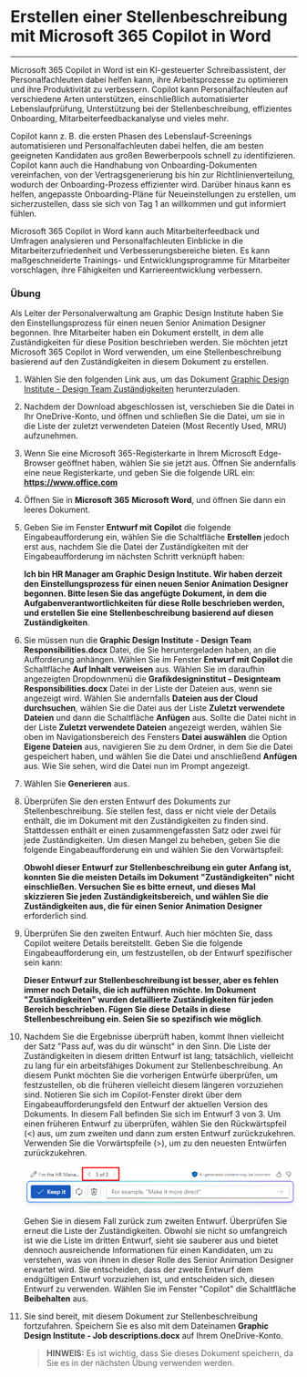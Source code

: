 # Erstellen einer Stellenbeschreibung mit Microsoft 365 Copilot in Word
---
Microsoft 365 Copilot in Word ist ein KI-gesteuerter Schreibassistent, der Personalfachleuten dabei helfen kann, ihre Arbeitsprozesse zu optimieren und ihre Produktivität zu verbessern. Copilot kann Personalfachleuten auf verschiedene Arten unterstützen, einschließlich automatisierter Lebenslaufprüfung, Unterstützung bei der Stellenbeschreibung, effizientes Onboarding, Mitarbeiterfeedbackanalyse und vieles mehr.

Copilot kann z. B. die ersten Phasen des Lebenslauf-Screenings automatisieren und Personalfachleuten dabei helfen, die am besten geeigneten Kandidaten aus großen Bewerberpools schnell zu identifizieren. Copilot kann auch die Handhabung von Onboarding-Dokumenten vereinfachen, von der Vertragsgenerierung bis hin zur Richtlinienverteilung, wodurch der Onboarding-Prozess effizienter wird. Darüber hinaus kann es helfen, angepasste Onboarding-Pläne für Neueinstellungen zu erstellen, um sicherzustellen, dass sie sich von Tag 1 an willkommen und gut informiert fühlen.

Microsoft 365 Copilot in Word kann auch Mitarbeiterfeedback und Umfragen analysieren und Personalfachleuten Einblicke in die Mitarbeiterzufriedenheit und Verbesserungsbereiche bieten. Es kann maßgeschneiderte Trainings- und Entwicklungsprogramme für Mitarbeiter vorschlagen, ihre Fähigkeiten und Karriereentwicklung verbessern.

### Übung

Als Leiter der Personalverwaltung am Graphic Design Institute haben Sie den Einstellungsprozess für einen neuen Senior Animation Designer begonnen. Ihre Mitarbeiter haben ein Dokument erstellt, in dem alle Zuständigkeiten für diese Position beschrieben werden. Sie möchten jetzt Microsoft 365 Copilot in Word verwenden, um eine Stellenbeschreibung basierend auf den Zuständigkeiten in diesem Dokument zu erstellen.

1.  Wählen Sie den folgenden Link aus, um das Dokument [Graphic Design Institute - Design Team Zuständigkeiten](https://go.microsoft.com/fwlink/?linkid=2268824) herunterzuladen.
2.  Nachdem der Download abgeschlossen ist, verschieben Sie die Datei in Ihr OneDrive-Konto, und öffnen und schließen Sie die Datei, um sie in die Liste der zuletzt verwendeten Dateien (Most Recently Used, MRU) aufzunehmen.
3.  Wenn Sie eine Microsoft 365-Registerkarte in Ihrem Microsoft Edge-Browser geöffnet haben, wählen Sie sie jetzt aus. Öffnen Sie andernfalls eine neue Registerkarte, und geben Sie die folgende URL ein: **https://www.office.com**
4.  Öffnen Sie in **Microsoft 365** **Microsoft Word**, und öffnen Sie dann ein leeres Dokument.
5.  Geben Sie im Fenster **Entwurf mit Copilot** die folgende Eingabeaufforderung ein, wählen Sie die Schaltfläche **Erstellen** jedoch erst aus, nachdem Sie die Datei der Zuständigkeiten mit der Eingabeaufforderung im nächsten Schritt verknüpft haben:
    
    **Ich bin HR Manager am Graphic Design Institute. Wir haben derzeit den Einstellungsprozess für einen neuen Senior Animation Designer begonnen. Bitte lesen Sie das angefügte Dokument, in dem die Aufgabenverantwortlichkeiten für diese Rolle beschrieben werden, und erstellen Sie eine Stellenbeschreibung basierend auf diesen Zuständigkeiten**.
6.  Sie müssen nun die **Graphic Design Institute - Design Team Responsibilities.docx** Datei, die Sie heruntergeladen haben, an die Aufforderung anhängen. Wählen Sie im Fenster **Entwurf mit Copilot** die Schaltfläche **Auf Inhalt verweisen** aus. Wählen Sie im daraufhin angezeigten Dropdownmenü die **Grafikdesigninstitut – Designteam Responsibilities.docx** Datei in der Liste der Dateien aus, wenn sie angezeigt wird. Wählen Sie andernfalls **Dateien aus der Cloud durchsuchen**, wählen Sie die Datei aus der Liste **Zuletzt verwendete Dateien** und dann die Schaltfläche **Anfügen** aus. Sollte die Datei nicht in der Liste **Zuletzt verwendete Dateien** angezeigt werden, wählen Sie oben im Navigationsbereich des Fensters **Datei auswählen** die Option **Eigene Dateien** aus, navigieren Sie zu dem Ordner, in dem Sie die Datei gespeichert haben, und wählen Sie die Datei und anschließend **Anfügen** aus. Wie Sie sehen, wird die Datei nun im Prompt angezeigt.
7.  Wählen Sie **Generieren** aus.
8.  Überprüfen Sie den ersten Entwurf des Dokuments zur Stellenbeschreibung. Sie stellen fest, dass er nicht viele der Details enthält, die im Dokument mit den Zuständigkeiten zu finden sind. Stattdessen enthält er einen zusammengefassten Satz oder zwei für jede Zuständigkeiten. Um diesen Mangel zu beheben, geben Sie die folgende Eingabeaufforderung ein und wählen Sie den Vorwärtspfeil:
    
    **Obwohl dieser Entwurf zur Stellenbeschreibung ein guter Anfang ist, konnten Sie die meisten Details im Dokument "Zuständigkeiten" nicht einschließen. Versuchen Sie es bitte erneut, und dieses Mal skizzieren Sie jeden Zuständigkeitsbereich, und wählen Sie die Zuständigkeiten aus, die für einen Senior Animation Designer** erforderlich sind.
9.  Überprüfen Sie den zweiten Entwurf. Auch hier möchten Sie, dass Copilot weitere Details bereitstellt. Geben Sie die folgende Eingabeaufforderung ein, um festzustellen, ob der Entwurf spezifischer sein kann:
    
    **Dieser Entwurf zur Stellenbeschreibung ist besser, aber es fehlen immer noch Details, die ich aufführen möchte. Im Dokument "Zuständigkeiten" wurden detaillierte Zuständigkeiten für jeden Bereich beschrieben. Fügen Sie diese Details in diese Stellenbeschreibung ein. Seien Sie so spezifisch wie möglich**.
10. Nachdem Sie die Ergebnisse überprüft haben, kommt Ihnen vielleicht der Satz "Pass auf, was du dir wünscht" in den Sinn. Die Liste der Zuständigkeiten in diesem dritten Entwurf ist lang; tatsächlich, vielleicht zu lang für ein arbeitsfähiges Dokument zur Stellenbeschreibung. An diesem Punkt möchten Sie die vorherigen Entwürfe überprüfen, um festzustellen, ob die früheren vielleicht diesem längeren vorzuziehen sind. Notieren Sie sich im Copilot-Fenster direkt über dem Eingabeaufforderungsfeld den Entwurf der aktuellen Version des Dokuments. In diesem Fall befinden Sie sich im Entwurf 3 von 3. Um einen früheren Entwurf zu überprüfen, wählen Sie den Rückwärtspfeil (&lt;) aus, um zum zweiten und dann zum ersten Entwurf zurückzukehren. Verwenden Sie die Vorwärtspfeile (&gt;), um zu den neuesten Entwürfen zurückzukehren.
    
    ![Screenshot des Bereichs von Entwürfen im Microsoft 365 Copilot-Fenster in Word, wobei der aktuelle Entwurf Nr. 3 von 3 ist.](../media/copilot-word-drafts-db99d003.png)
    
    
    Gehen Sie in diesem Fall zurück zum zweiten Entwurf. Überprüfen Sie erneut die Liste der Zuständigkeiten. Obwohl sie nicht so umfangreich ist wie die Liste im dritten Entwurf, sieht sie sauberer aus und bietet dennoch ausreichende Informationen für einen Kandidaten, um zu verstehen, was von ihnen in dieser Rolle des Senior Animation Designer erwartet wird. Sie entscheiden, dass der zweite Entwurf dem endgültigen Entwurf vorzuziehen ist, und entscheiden sich, diesen Entwurf zu verwenden. Wählen Sie im Fenster "Copilot" die Schaltfläche **Beibehalten** aus.
11. Sie sind bereit, mit diesem Dokument zur Stellenbeschreibung fortzufahren. Speichern Sie es also mit dem Dateinamen **Graphic Design Institute - Job descriptions.docx** auf Ihrem OneDrive-Konto.

    > **HINWEIS:** Es ist wichtig, dass Sie dieses Dokument speichern, da Sie es in der nächsten Übung verwenden werden.
